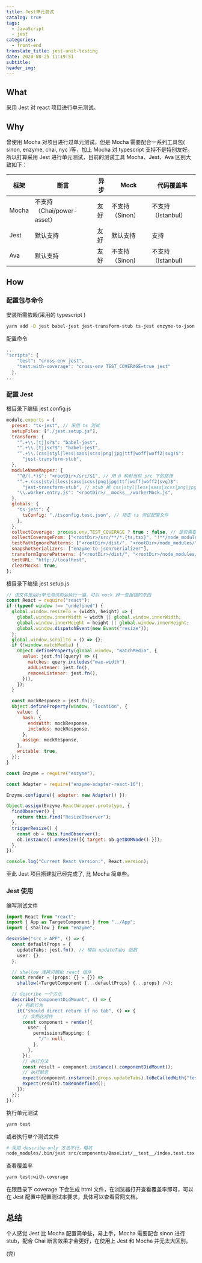 ```yaml
---
title: Jest单元测试
catalog: true
tags:
  - JavaScript
  - jest
categories:
  - front-end
translate_title: jest-unit-testing
date: 2020-08-25 11:19:51
subtitle:
header_img:
---
```


## What

采用 Jest 对 react 项目进行单元测试。

## Why

曾使用 Mocha 对项目进行过单元测试，但是 Mocha 需要配合一系列工具包( sinon, enzyme, chai, nyc )等，加上 Mocha 对 typescript 支持不是特别友好。所以打算采用 Jest 进行单元测试，目前的测试工具 Mocha、Jest、Ava 区别大致如下：

| 框架  | 断言                       | 异步 | Mock            | 代码覆盖率         |
| ----- | -------------------------- | ---- | --------------- | ------------------ |
| Mocha | 不支持（Chai/power-asset） | 友好 | 不支持（Sinon） | 不支持（Istanbul） |
| Jest  | 默认支持                   | 友好 | 默认支持        | 支持               |
| Ava   | 默认支持                   | 友好 | 不支持（Sinon)  | 不支持（Istanbul)  |

## How

### 配置包与命令

安装所需依赖(采用的 typescript )

```bash
yarn add -D jest babel-jest jest-transform-stub ts-jest enzyme-to-json enzyme enzyme-adapter-react-16
```

配置命令

```js
...
"scripts": {
    "test": "cross-env jest",
    "test:with-coverage": "cross-env TEST_COVERAGE=true jest"
  },
...
```

### 配置 Jest

根目录下编辑 jest.config.js

```js
module.exports = {
  preset: "ts-jest", // 采用 ts 测试
  setupFiles: ["./jest.setup.js"],
  transform: {
    "^.+\\.[tj]s?$": "babel-jest",
    "^.+\\.[tj]sx?$": "babel-jest",
    "^.+\\.(css|styl|less|sass|scss|png|jpg|ttf|woff|woff2|svg)$":
      "jest-transform-stub",
  },
  moduleNameMapper: {
    "^@/(.*)$": "<rootDir>/src/$1", // 用 @ 映射当前 src 下的路径
    "^.+.(css|styl|less|sass|scss|png|jpg|ttf|woff|woff2|svg)$":
      "jest-transform-stub", // stub 掉 css|styl|less|sass|scss|png|jpg|ttf|woff|woff2|svg 的测试
    "\\.worker.entry.js": "<rootDir>/__mocks__/workerMock.js",
  },
  globals: {
    "ts-jest": {
      tsConfig: "./tsconfig.test.json", // 指定 ts 测试配置文件
    },
  },
  collectCoverage: process.env.TEST_COVERAGE ? true : false, // 是否需要查看测试覆盖率
  collectCoverageFrom: ["<rootDir>/src/**/*.{ts,tsx}", "!**/node_modules/**"],
  testPathIgnorePatterns: ["<rootDir>/dist/", "<rootDir>/node_modules/"],
  snapshotSerializers: ["enzyme-to-json/serializer"],
  transformIgnorePatterns: ["<rootDir>/dist/", "<rootDir>/node_modules/"],
  testURL: "http://localhost",
  clearMocks: true,
};
```

根目录下编辑 jest.setup.js

```js
// 该文件是运行单元测试前会执行一遍，可以 mock 掉一些报错的东西
const React = require("react");
if (typeof window !== "undefined") {
  global.window.resizeTo = (width, height) => {
    global.window.innerWidth = width || global.window.innerWidth;
    global.window.innerHeight = height || global.window.innerHeight;
    global.window.dispatchEvent(new Event("resize"));
  };
  global.window.scrollTo = () => {};
  if (!window.matchMedia) {
    Object.defineProperty(global.window, "matchMedia", {
      value: jest.fn((query) => ({
        matches: query.includes("max-width"),
        addListener: jest.fn(),
        removeListener: jest.fn(),
      })),
    });
  }

  const mockResponse = jest.fn();
  Object.defineProperty(window, "location", {
    value: {
      hash: {
        endsWith: mockResponse,
        includes: mockResponse,
      },
      assign: mockResponse,
    },
    writable: true,
  });
}

const Enzyme = require("enzyme");

const Adapter = require("enzyme-adapter-react-16");

Enzyme.configure({ adapter: new Adapter() });

Object.assign(Enzyme.ReactWrapper.prototype, {
  findObserver() {
    return this.find("ResizeObserver");
  },
  triggerResize() {
    const ob = this.findObserver();
    ob.instance().onResize([{ target: ob.getDOMNode() }]);
  },
});

console.log("Current React Version:", React.version);
```

至此 Jest 项目搭建就已经完成了, 比 Mocha 简单些。

### Jest 使用

编写测试文件

```ts
import React from "react";
import { App as TargetComponent } from "../App";
import { shallow } from "enzyme";

describe("src > APP", () => {
  const defaultProps = {
    updateTabs: jest.fn(), // 模拟 updateTabs 函数
    user: {},
  };

  // shallow 浅拷贝模拟 react 组件
  const render = (props: {} = {}) =>
    shallow(<TargetComponent {...defaultProps} {...props} />);

  // describe 一个方法
  describe("componentDidMount", () => {
    // 判断行为
    it("should direct return if no tab", () => {
      // 实例化组件
      const component = render({
        user: {
          permissionsMapping: {
            "/": null,
          },
        },
      });
      // 执行方法
      const result = component.instance().componentDidMount();
      // 执行断言
      expect(component.instance().props.updateTabs).toBeCalledWith("test");
      expect(result).toBeUndefined();
    });
  });
});
```

执行单元测试

```bash
yarn test
```

或者执行单个测试文件

```bash
# 采用 describe.only 方法不行，略坑
node_modules/.bin/jest src/components/BaseList/__test__/index.test.tsx
```

查看覆盖率

```bash
yarn test:with-coverage
```

在跟目录下 coverage 下会生成 html 文件，在浏览器打开查看覆盖率即可，可以在 Jest 配置中配置测试率要求，具体可以查看官网文档。

## 总结

个人感觉 Jest 比 Mocha 配置简单些，易上手，Mocha 需要配合 sinon 进行 stub，配合 Chai 断言效果才会更好，在使用上 Jest 和 Mocha 并无太大区别。

(完)
